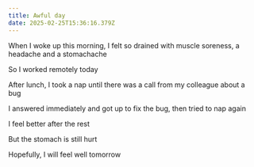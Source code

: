 ```yaml
---
title: Awful day
date: 2025-02-25T15:36:16.379Z
---
```


When I woke up this morning, I felt so drained with muscle soreness, a headache and a stomachache

So I worked remotely today

After lunch, I took a nap until there was a call from my colleague about a bug

I answered immediately and got up to fix the bug, then tried to nap again

I feel better after the rest

But the stomach is still hurt

Hopefully, I will feel well tomorrow

